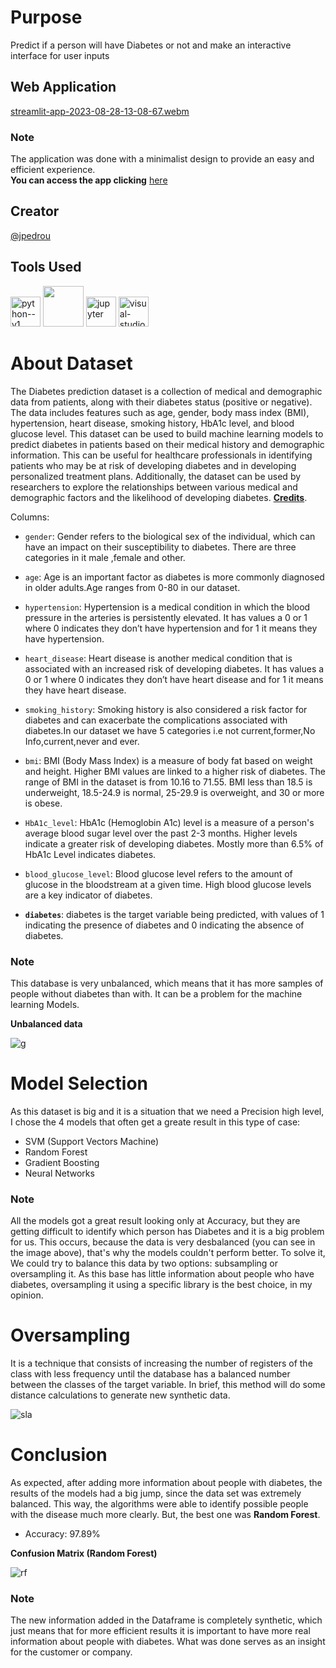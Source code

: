 # Purpose
Predict if a person will have Diabetes or not and make an interactive interface for user inputs
## Web Application

[streamlit-app-2023-08-28-13-08-67.webm](https://github.com/jpedrou/DiabetesPrediction/assets/127536464/03ea60b1-6e15-492d-b953-373176ef00aa)

### Note
The application was done with a minimalist design to provide an easy and efficient experience. <br> **You can access the app clicking** [here](https://diabetesapp.streamlit.app/)

## Creator
[@jpedrou](https://github.com/jpedrou)
## Tools Used
<img width="48" height="48" src="https://img.icons8.com/color/48/python--v1.png" alt="python--v1"/> <img width=65 src='https://github.com/jpedrou/DiabetesPrediction/assets/127536464/e159c810-b104-44c7-bba1-86ec218f139e'> <img width="48" height="48" src="https://img.icons8.com/fluency/48/jupyter.png" alt="jupyter"/> <img width="48" height="48" src="https://img.icons8.com/color/48/visual-studio-code-2019.png" alt="visual-studio-code-2019"/>

# About Dataset
The Diabetes prediction dataset is a collection of medical and demographic data from patients, along with their diabetes status (positive or negative). The data includes features such as age, gender, body mass index (BMI), hypertension, heart disease, smoking history, HbA1c level, and blood glucose level. This dataset can be used to build machine learning models to predict diabetes in patients based on their medical history and demographic information. This can be useful for healthcare professionals in identifying patients who may be at risk of developing diabetes and in developing personalized treatment plans. Additionally, the dataset can be used by researchers to explore the relationships between various medical and demographic factors and the likelihood of developing diabetes. [**Credits**](https://www.kaggle.com/datasets/iammustafatz/diabetes-prediction-dataset).

Columns:
- `gender`: Gender refers to the biological sex of the individual, which can have an impact on their susceptibility to diabetes. There are three categories in it male ,female and other.

- `age`: Age is an important factor as diabetes is more commonly diagnosed in older adults.Age ranges from 0-80 in our dataset.

- `hypertension`: Hypertension is a medical condition in which the blood pressure in the arteries is persistently elevated. It has values a 0 or 1 where 0 indicates they don’t have hypertension and for 1 it means they have hypertension.

- `heart_disease`: Heart disease is another medical condition that is associated with an increased risk of developing diabetes. It has values a 0 or 1 where 0 indicates they don’t have heart disease and for 1 it means they have heart disease.

- `smoking_history`: Smoking history is also considered a risk factor for diabetes and can exacerbate the complications associated with diabetes.In our dataset we have 5 categories i.e not current,former,No Info,current,never and ever.

- `bmi`: BMI (Body Mass Index) is a measure of body fat based on weight and height. Higher BMI values are linked to a higher risk of diabetes. The range of BMI in the dataset is from 10.16 to 71.55. BMI less than 18.5 is underweight, 18.5-24.9 is normal, 25-29.9 is overweight, and 30 or more is obese.

- `HbA1c_level`: HbA1c (Hemoglobin A1c) level is a measure of a person's average blood sugar level over the past 2-3 months. Higher levels indicate a greater risk of developing diabetes. Mostly more than 6.5% of HbA1c Level indicates diabetes.

- `blood_glucose_level`: Blood glucose level refers to the amount of glucose in the bloodstream at a given time. High blood glucose levels are a key indicator of diabetes.

- **`diabetes`**: diabetes is the target variable being predicted, with values of 1 indicating the presence of diabetes and 0 indicating the absence of diabetes.
### Note
This database is very unbalanced, which means that it has more samples of people without diabetes than with. It can be a problem for the machine learning Models.

**Unbalanced data**

![g](https://github.com/jpedrou/DiabetesPrediction/assets/127536464/7a5967b5-5ed4-4995-9903-a7d6c9d5955f)
# Model Selection
As this dataset is big and it is a situation that we need a Precision high level, I chose the 4 models that often get a greate result in this type of case:
- SVM (Support Vectors Machine)
- Random Forest
- Gradient Boosting
- Neural Networks
### Note
All the models got a great result looking only at Accuracy, but they are getting difficult to identify which person has Diabetes and it is a big problem for us. This occurs, because the data is very desbalanced (you can see in the image above), that's why the models couldn't perform better. To solve it, We could try to balance this data by two options: subsampling or oversampling it. As this base has little information about people who have diabetes, oversampling it using a specific library is the best choice, in my opinion.
# Oversampling
It is a technique that consists of increasing the number of registers of the class with less frequency until the database has a balanced number between the classes of the target variable. In brief, this method will do some distance calculations to generate new synthetic data.

![sla](https://github.com/jpedrou/DiabetesPrediction/assets/127536464/64aeff65-0a3c-4f64-b685-452b4493ac7c)
# Conclusion
As expected, after adding more information about people with diabetes, the results of the models had a big jump, since the data set was extremely balanced. This way, the algorithms were able to identify possible people with the disease much more clearly. But, the best one was **Random Forest**.
- Accuracy: 97.89%

**Confusion Matrix (Random Forest)**
  
![rf](https://github.com/jpedrou/DiabetesPrediction/assets/127536464/0f6383d9-0fc8-4c4e-bae3-6e893fa1a48e)

### Note
 The new information added in the Dataframe is completely synthetic, which just means that for more efficient results it is important to have more real information about people with diabetes. What was done serves as an insight for the customer or company.
